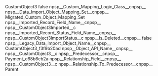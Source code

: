 <?xml version="1.0" encoding="UTF-8"?>
<CustomMetadata xmlns="http://soap.sforce.com/2006/04/metadata" xmlns:xsi="http://www.w3.org/2001/XMLSchema-instance" xmlns:xsd="http://www.w3.org/2001/XMLSchema">
    <label>CustomObject3</label>
    <protected>false</protected>
    <values>
        <field>npsp__Custom_Mapping_Logic_Class__c</field>npsp__
        <value xsi:nil="true"/>
    </values>
    <values>
        <field>npsp__Data_Import_Object_Mapping_Set__c</field>npsp__
        <value xsi:type="xsd:string">Migrated_Custom_Object_Mapping_Set</value>
    </values>
    <values>
        <field>npsp__Imported_Record_Field_Name__c</field>npsp__
        <value xsi:type="xsd:string">npsp__CustomObject3Imported__c</value>
    </values>
    <values>
        <field>npsp__Imported_Record_Status_Field_Name__c</field>npsp__
        <value xsi:type="xsd:string">npsp__CustomObject3ImportStatus__c</value>
    </values>
    <values>
        <field>npsp__Is_Deleted__c</field>npsp__
        <value xsi:type="xsd:boolean">false</value>
    </values>
    <values>
        <field>npsp__Legacy_Data_Import_Object_Name__c</field>npsp__
        <value xsi:type="xsd:string">CustomObject3_f3f9b20ad</value>
    </values>
    <values>
        <field>npsp__Object_API_Name__c</field>npsp__
        <value xsi:type="xsd:string">npsp__CustomObject3__c</value>
    </values>
    <values>
        <field>npsp__Predecessor__c</field>npsp__
        <value xsi:type="xsd:string">Payment_c68b6eb2a</value>
    </values>
    <values>
        <field>npsp__Relationship_Field__c</field>npsp__
        <value xsi:type="xsd:string">npsp__CustomObject3__c</value>
    </values>
    <values>
        <field>npsp__Relationship_To_Predecessor__c</field>npsp__
        <value xsi:type="xsd:string">Parent</value>
    </values>
</CustomMetadata>

